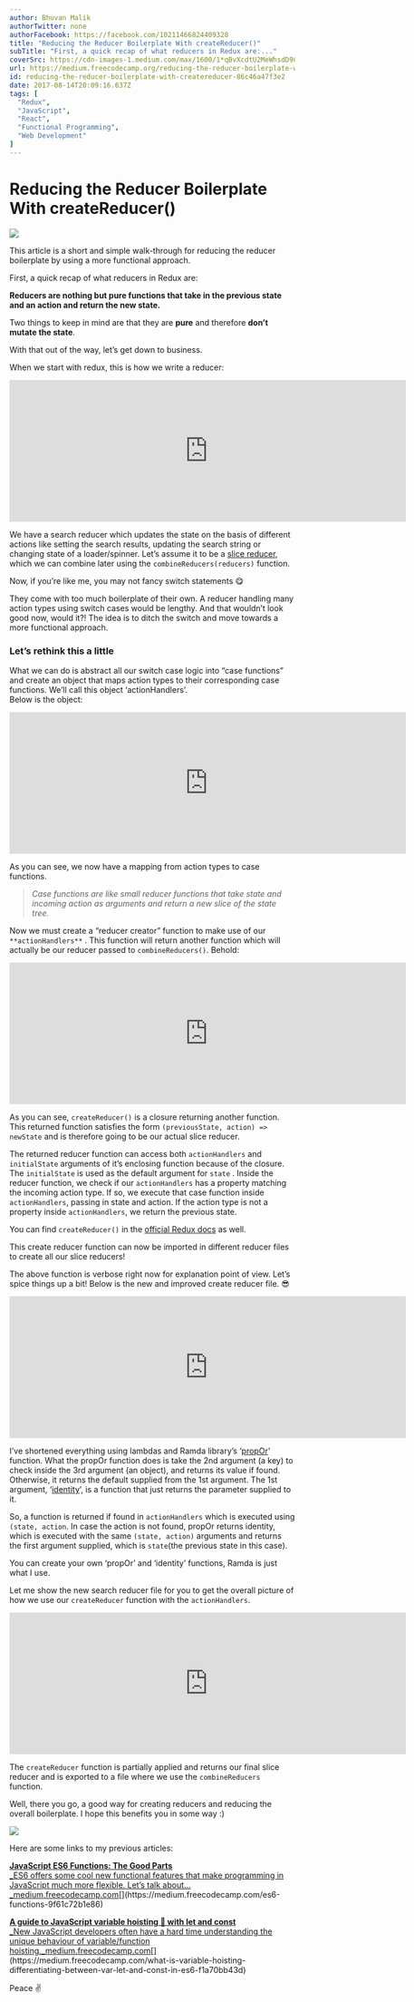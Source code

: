 ```yaml
---
author: Bhuvan Malik
authorTwitter: none
authorFacebook: https://facebook.com/10211466824409328
title: "Reducing the Reducer Boilerplate With createReducer()"
subTitle: "First, a quick recap of what reducers in Redux are:..."
coverSrc: https://cdn-images-1.medium.com/max/1600/1*qBvXcdtU2MeWhsdD9Cpu0g.png
url: https://medium.freecodecamp.org/reducing-the-reducer-boilerplate-with-createreducer-86c46a47f3e2
id: reducing-the-reducer-boilerplate-with-createreducer-86c46a47f3e2
date: 2017-08-14T20:09:16.637Z
tags: [
  "Redux",
  "JavaScript",
  "React",
  "Functional Programming",
  "Web Development"
]
---
```

# Reducing the Reducer Boilerplate With createReducer()



![](https://cdn-images-1.medium.com/max/1600/1*qBvXcdtU2MeWhsdD9Cpu0g.png)

This article is a short and simple walk-through for reducing the reducer boilerplate by using a more functional approach.



First, a quick recap of what reducers in Redux are:

**Reducers are nothing but pure functions that take in the previous state and an action and return the new state.**

Two things to keep in mind are that they are **pure** and therefore **don’t mutate the state**.

With that out of the way, let’s get down to business.

When we start with redux, this is how we write a reducer:





<iframe width="700" height="250" src="https://medium.freecodecamp.org/media/15635e800f52327b7737e40dffeb6f19?postId=86c46a47f3e2" data-media-id="15635e800f52327b7737e40dffeb6f19" data-thumbnail="https://i.embed.ly/1/image?url=https%3A%2F%2Favatars0.githubusercontent.com%2Fu%2F11019194%3Fv%3D3%26s%3D400&amp;key=4fce0568f2ce49e8b54624ef71a8a5bd" allowfullscreen="" frameborder="0"></iframe>





We have a search reducer which updates the state on the basis of different actions like setting the search results, updating the search string or changing state of a loader/spinner. Let’s assume it to be a [slice reducer](http://redux.js.org/docs/recipes/reducers/SplittingReducerLogic.html), which we can combine later using the `combineReducers(reducers)` function.

Now, if you’re like me, you may not fancy switch statements 😋

They come with too much boilerplate of their own. A reducer handling many action types using switch cases would be lengthy. And that wouldn’t look good now, would it?! The idea is to ditch the switch and move towards a more functional approach.

### **Let’s rethink this a little**

What we can do is abstract all our switch case logic into “case functions” and create an object that maps action types to their corresponding case functions. We’ll call this object ‘actionHandlers’.  
Below is the object:





<iframe width="700" height="250" src="https://medium.freecodecamp.org/media/2e703e561a5ece58d9fedf1c388c1c62?postId=86c46a47f3e2" data-media-id="2e703e561a5ece58d9fedf1c388c1c62" data-thumbnail="https://i.embed.ly/1/image?url=https%3A%2F%2Favatars0.githubusercontent.com%2Fu%2F11019194%3Fv%3D3%26s%3D400&amp;key=4fce0568f2ce49e8b54624ef71a8a5bd" allowfullscreen="" frameborder="0"></iframe>





As you can see, we now have a mapping from action types to case functions.

> _Case functions are like small reducer functions that take state and incoming action as arguments and return a new slice of the state tree._

Now we must create a “reducer creator” function to make use of our `**actionHandlers**` . This function will return another function which will actually be our reducer passed to `combineReducers()`. Behold:





<iframe width="700" height="250" src="https://medium.freecodecamp.org/media/d9423304b40c49ba4513d0c80a4894ef?postId=86c46a47f3e2" data-media-id="d9423304b40c49ba4513d0c80a4894ef" data-thumbnail="https://i.embed.ly/1/image?url=https%3A%2F%2Favatars0.githubusercontent.com%2Fu%2F11019194%3Fv%3D3%26s%3D400&amp;key=4fce0568f2ce49e8b54624ef71a8a5bd" allowfullscreen="" frameborder="0"></iframe>





As you can see, `createReducer()` is a closure returning another function. This returned function satisfies the form `(previousState, action) => newState` and is therefore going to be our actual slice reducer.

The returned reducer function can access both `actionHandlers` and `initialState` arguments of it’s enclosing function because of the closure. The `initialState` is used as the default argument for `state` . Inside the reducer function, we check if our `actionHandlers` has a property matching the incoming action type. If so, we execute that case function inside `actionHandlers`, passing in state and action. If the action type is not a property inside `actionHandlers`, we return the previous state.

You can find `createReducer()` in the [official Redux docs](http://redux.js.org/docs/recipes/ReducingBoilerplate.html) as well.

This create reducer function can now be imported in different reducer files to create all our slice reducers!

The above function is verbose right now for explanation point of view. Let’s spice things up a bit! Below is the new and improved create reducer file. 😎





<iframe width="700" height="250" src="https://medium.freecodecamp.org/media/51a9ab352e9ff60e0a5f45ced26d6549?postId=86c46a47f3e2" data-media-id="51a9ab352e9ff60e0a5f45ced26d6549" data-thumbnail="https://i.embed.ly/1/image?url=https%3A%2F%2Favatars0.githubusercontent.com%2Fu%2F11019194%3Fv%3D3%26s%3D400&amp;key=4fce0568f2ce49e8b54624ef71a8a5bd" allowfullscreen="" frameborder="0"></iframe>





I’ve shortened everything using lambdas and Ramda library’s ‘[propOr](http://ramdajs.com/docs/#propOr)’ function. What the propOr function does is take the 2nd argument (a key) to check inside the 3rd argument (an object), and returns its value if found. Otherwise, it returns the default supplied from the 1st argument. The 1st argument, ‘[identity](http://ramdajs.com/docs/#identity)’, is a function that just returns the parameter supplied to it.

So, a function is returned if found in `actionHandlers` which is executed using `(state, action`. In case the action is not found, propOr returns identity, which is executed with the same `(state, action)` arguments and returns the first argument supplied, which is `state`(the previous state in this case).

You can create your own ‘propOr’ and ‘identity’ functions, Ramda is just what I use.

Let me show the new search reducer file for you to get the overall picture of how we use our `createReducer` function with the `actionHandlers`.





<iframe width="700" height="250" src="https://medium.freecodecamp.org/media/b217d265989e00aa90ad60c915091daa?postId=86c46a47f3e2" data-media-id="b217d265989e00aa90ad60c915091daa" data-thumbnail="https://i.embed.ly/1/image?url=https%3A%2F%2Favatars0.githubusercontent.com%2Fu%2F11019194%3Fv%3D3%26s%3D400&amp;key=4fce0568f2ce49e8b54624ef71a8a5bd" allowfullscreen="" frameborder="0"></iframe>





The `createReducer` function is partially applied and returns our final slice reducer and is exported to a file where we use the `combineReducers` function.

Well, there you go, a good way for creating reducers and reducing the overall boilerplate. I hope this benefits you in some way :)



![](https://cdn-images-1.medium.com/max/1600/1*AhRFvNgwGHEH_Zzm-3MI_w.gif)



Here are some links to my previous articles:

[**JavaScript ES6 Functions: The Good Parts**  
_ES6 offers some cool new functional features that make programming in JavaScript much more flexible. Let’s talk about…_medium.freecodecamp.com](https://medium.freecodecamp.com/es6-functions-9f61c72b1e86 "https://medium.freecodecamp.com/es6-functions-9f61c72b1e86")[](https://medium.freecodecamp.com/es6-functions-9f61c72b1e86)

[**A guide to JavaScript variable hoisting 🚩 with let and const**  
_New JavaScript developers often have a hard time understanding the unique behaviour of variable/function hoisting._medium.freecodecamp.com](https://medium.freecodecamp.com/what-is-variable-hoisting-differentiating-between-var-let-and-const-in-es6-f1a70bb43d "https://medium.freecodecamp.com/what-is-variable-hoisting-differentiating-between-var-let-and-const-in-es6-f1a70bb43d")[](https://medium.freecodecamp.com/what-is-variable-hoisting-differentiating-between-var-let-and-const-in-es6-f1a70bb43d)

Peace ✌️








